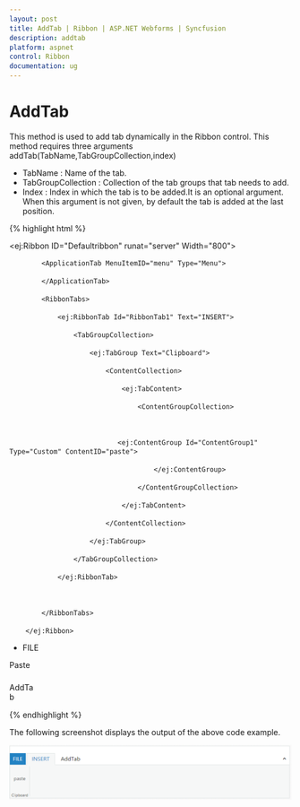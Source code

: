 ```yaml
---
layout: post
title: AddTab | Ribbon | ASP.NET Webforms | Syncfusion
description: addtab
platform: aspnet
control: Ribbon
documentation: ug
---
```


# AddTab

This method is used to add tab dynamically in the Ribbon control. This method requires three arguments addTab(TabName,TabGroupCollection,index)

* TabName : Name of the tab.
* TabGroupCollection : Collection of the tab groups that tab needs to add.
* Index : Index in which the tab is to be added.It is an optional argument. When this argument is not given, by default the tab is added at the last position.



{% highlight html %}



<ej:Ribbon ID="Defaultribbon" runat="server" Width="800">

            <ApplicationTab MenuItemID="menu" Type="Menu">

            </ApplicationTab>

            <RibbonTabs>

                <ej:RibbonTab Id="RibbonTab1" Text="INSERT">

                    <TabGroupCollection>

                        <ej:TabGroup Text="Clipboard">

                            <ContentCollection>

                                <ej:TabContent>

                                    <ContentGroupCollection>



                               <ej:ContentGroup Id="ContentGroup1" Type="Custom" ContentID="paste">

                                        </ej:ContentGroup>

                                    </ContentGroupCollection>

                                </ej:TabContent>

                            </ContentCollection>

                        </ej:TabGroup>

                    </TabGroupCollection>

                </ej:RibbonTab>



            </RibbonTabs>

        </ej:Ribbon>

<ul id="menu">

<li><a>FILE</a></li>

</ul>

<div id="paste" style="height:40px;width:43px;">Paste</div>

<div id="newtab" style="height:35px;width:43px;">AddTab</div>

<script type="text/javascript">

var ribbonObj;

               var tabGroup = [{

            text: "New", type: "custom", contentID: "newtab"

        }];

$(function()

{

ribbonObj = $("#Defaultribbon").data("ejRibbon");

ribbonObj.addTab("AddTab", tabGroup, 2);

});

</script>





{% endhighlight %}





The following screenshot displays the output of the above code example.

![](AddTab_images/AddTab_img1.png)




